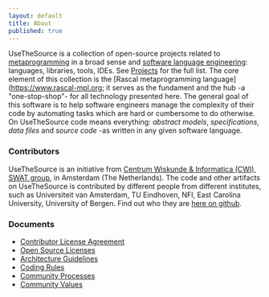 ```yaml
---
layout: default
title: About
published: true
---
```


UseTheSource is a collection of open-source projects related to [metaprogramming](https://en.wikipedia.org/wiki/Metaprogramming) in a broad sense and [software language engineering](http://www.sleconf.org): languages, libraries, tools, IDEs. See [Projects](../projects/) for the full list. 
The core element of this collection is the [Rascal metaprogramming language](https://www.rascal-mpl.org; it serves as the fundament and the hub -a "one-stop-shop"- for all technology presented here. The general goal of this software is to help software engineers manage the complexity of their code by automating tasks which are hard or cumbersome to do otherwise. On UseTheSource code means everything: _abstract models_, _specifications_, _data files_ and _source code_ -as written in any given software language.

### Contributors

UseTheSource is an initiative from [Centrum Wiskunde & Informatica (CWI)](http://www.cwi.nl/), [SWAT group](https://www.cwi.nl/research/groups/software-analysis-and-transformation), in Amsterdam (The Netherlands). The code and other artifacts on UseTheSource is contributed by different people from different institutes, such as Universiteit van Amsterdam, TU Eindhoven, NFI, East Carolina University, University of Bergen.
Find out who they are [here on github](https://github.com/orgs/usethesource/people).

### Documents

* [Contributor License Agreement](https://docs.google.com/forms/d/1uI6IsuKA-XMPt3jMbtQd9u0pQvDFQ99udbOoiB2La0A/viewform)
* [Open Source Licenses](licenses.html)
* [Architecture Guidelines](architecture.html)
* [Coding Rules](coding.html)
* [Community Processes](processes.html)
* [Community Values](values.html)
